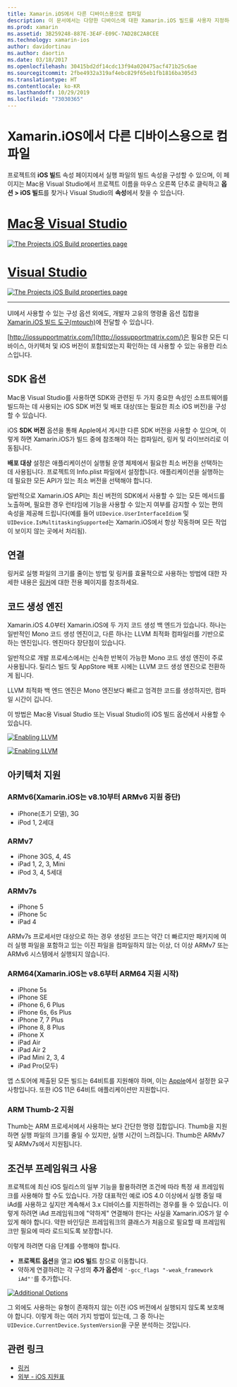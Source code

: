 ```yaml
---
title: Xamarin.iOS에서 다른 디바이스용으로 컴파일
description: 이 문서에서는 다양한 디바이스에 대한 Xamarin.iOS 빌드를 사용자 지정하는 데 사용할 수 있는 다양한 빌드 구성 옵션을 설명합니다.
ms.prod: xamarin
ms.assetid: 3B259248-887E-3E4F-E09C-7AD28C2A8CEE
ms.technology: xamarin-ios
author: davidortinau
ms.author: daortin
ms.date: 03/18/2017
ms.openlocfilehash: 30415bd2df14cdc13f94a020475acf471b25c6ae
ms.sourcegitcommit: 2fbe4932a319af4ebc829f65eb1fb1816ba305d3
ms.translationtype: HT
ms.contentlocale: ko-KR
ms.lasthandoff: 10/29/2019
ms.locfileid: "73030365"
---
```

# <a name="compiling-for-different-devices-in-xamarinios"></a>Xamarin.iOS에서 다른 디바이스용으로 컴파일

프로젝트의 **iOS 빌드** 속성 페이지에서 실행 파일의 빌드 속성을 구성할 수 있으며, 이 페이지는 Mac용 Visual Studio에서 프로젝트 이름을 마우스 오른쪽 단추로 클릭하고 **옵션 > iOS 빌드**를 찾거나 Visual Studio의 **속성**에서 찾을 수 있습니다.

# <a name="visual-studio-for-mactabmacos"></a>[Mac용 Visual Studio](#tab/macos)

[![](compiling-for-different-devices-images/image1.png "The Projects iOS Build properties page")](compiling-for-different-devices-images/image1.png#lightbox) 

# <a name="visual-studiotabwindows"></a>[Visual Studio](#tab/windows)

[![](compiling-for-different-devices-images/image1a.png "The Projects iOS Build properties page")](compiling-for-different-devices-images/image1a.png#lightbox)

-----

UI에서 사용할 수 있는 구성 옵션 외에도, 개발자 고유의 명령줄 옵션 집합을 [Xamarin.iOS 빌드 도구(mtouch)](~/ios/deploy-test/mtouch.md)에 전달할 수 있습니다.

[http://iossupportmatrix.com/](http://iossupportmatrix.com/)은 필요한 모든 디바이스, 아키텍처 및 iOS 버전이 포함되었는지 확인하는 데 사용할 수 있는 유용한 리소스입니다.

 <a name="SDK_Options" />

## <a name="sdk-options"></a>SDK 옵션

Mac용 Visual Studio를 사용하면 SDK와 관련된 두 가지 중요한 속성인 소프트웨어를 빌드하는 데 사용되는 iOS SDK 버전 및 배포 대상(또는 필요한 최소 iOS 버전)을 구성할 수 있습니다.

iOS **SDK 버전** 옵션을 통해 Apple에서 게시한 다른 SDK 버전을 사용할 수 있으며, 이렇게 하면 Xamarin.iOS가 빌드 중에 참조해야 하는 컴파일러, 링커 및 라이브러리로 이동됩니다. 

**배포 대상** 설정은 애플리케이션이 실행될 운영 체제에서 필요한 최소 버전을 선택하는 데 사용됩니다. 프로젝트의 Info.plist 파일에서 설정합니다. 애플리케이션을 실행하는 데 필요한 모든 API가 있는 최소 버전을 선택해야 합니다.

일반적으로 Xamarin.iOS API는 최신 버전의 SDK에서 사용할 수 있는 모든 메서드를 노출하며, 필요한 경우 런타임에 기능을 사용할 수 있는지 여부를 감지할 수 있는 편의 속성을 제공해 드립니다(예를 들어 `UIDevice.UserInterfaceIdiom` 및 `UIDevice.IsMultitaskingSupported`는 Xamarin.iOS에서 항상 작동하며 모든 작업이 보이지 않는 곳에서 처리됨).

 <a name="Linking" />

## <a name="linking"></a>연결

링커로 실행 파일의 크기를 줄이는 방법 및 링커를 효율적으로 사용하는 방법에 대한 자세한 내용은 [링커](~/ios/deploy-test/linker.md)에 대한 전용 페이지를 참조하세요.

 <a name="Code_Generation_Engine" />

## <a name="code-generation-engine"></a>코드 생성 엔진

Xamarin.iOS 4.0부터 Xamarin.iOS에 두 가지 코드 생성 백 엔드가 있습니다. 하나는 일반적인 Mono 코드 생성 엔진이고, 다른 하나는 LLVM 최적화 컴파일러를 기반으로 하는 엔진입니다. 엔진마다 장단점이 있습니다.

일반적으로 개발 프로세스에서는 신속한 반복이 가능한 Mono 코드 생성 엔진이 주로 사용됩니다. 릴리스 빌드 및 AppStore 배포 시에는 LLVM 코드 생성 엔진으로 전환하게 됩니다.

LLVM 최적화 백 엔드 엔진은 Mono 엔진보다 빠르고 엄격한 코드를 생성하지만, 컴파일 시간이 깁니다.

이 방법은 Mac용 Visual Studio 또는 Visual Studio의 iOS 빌드 옵션에서 사용할 수 있습니다.

[![](compiling-for-different-devices-images/image2.png "Enabling LLVM")](compiling-for-different-devices-images/image2.png#lightbox)

[![](compiling-for-different-devices-images/image2a.png "Enabling LLVM")](compiling-for-different-devices-images/image2a.png#lightbox)

 <a name="ARMV7_and_ARMV7s_support" />

## <a name="architecture-support"></a>아키텍처 지원

<a name="armv6-discontinued" />

### <a name="armv6-xamarinios-discontinued-support-for-armv6-with-v810"></a>ARMv6(Xamarin.iOS는 v8.10부터 ARMv6 지원 중단)

- iPhone(초기 모델), 3G
- iPod 1, 2세대

### <a name="armv7"></a>ARMv7

- iPhone 3GS, 4, 4S
- iPad 1, 2, 3, Mini
- iPod 3, 4, 5세대

### <a name="armv7s"></a>ARMv7s

- iPhone 5
- iPhone 5c
- iPad 4

ARMv7s 프로세서만 대상으로 하는 경우 생성된 코드는 약간 더 빠르지만 패키지에 여러 실행 파일을 포함하고 있는 이진 파일을 컴파일하지 않는 이상, 더 이상 ARMv7 또는 ARMv6 시스템에서 실행되지 않습니다.

### <a name="arm64-xamarinios-started-supporting-arm64-in-v86"></a>ARM64(Xamarin.iOS는 v8.6부터 ARM64 지원 시작)

- iPhone 5s
- iPhone SE
- iPhone 6, 6 Plus
- iPhone 6s, 6s Plus
- iPhone 7, 7 Plus
- iPhone 8, 8 Plus
- iPhone X
- iPad Air
- iPad Air 2
- iPad Mini 2, 3, 4
- iPad Pro(모두)

앱 스토어에 제출된 모든 빌드는 64비트를 지원해야 하며, 이는 [Apple](https://developer.apple.com/news/?id=12172014b)에서 설정한 요구 사항입니다. 또한 iOS 11은 64비트 애플리케이션만 지원합니다.

 <a name="ARM_Thumb_Support" />

### <a name="arm-thumb-2-support"></a>ARM Thumb-2 지원

Thumb는 ARM 프로세서에서 사용하는 보다 간단한 명령 집합입니다. Thumb을 지원하면 실행 파일의 크기를 줄일 수 있지만, 실행 시간이 느려집니다. Thumb은 ARMv7 및 ARMv7s에서 지원됩니다.

 <a name="Conditional_framwork_useage" />

## <a name="conditional-framework-usage"></a>조건부 프레임워크 사용

프로젝트에 최신 iOS 릴리스의 일부 기능을 활용하려면 조건에 따라 특정 새 프레임워크를 사용해야 할 수도 있습니다. 가장 대표적인 예로 iOS 4.0 이상에서 실행 중일 때 iAd를 사용하고 싶지만 계속해서 3.x 디바이스를 지원하려는 경우를 들 수 있습니다. 이렇게 하려면 iAd 프레임워크에 "약하게" 연결해야 한다는 사실을 Xamarin.iOS가 알 수 있게 해야 합니다. 약한 바인딩은 프레임워크의 클래스가 처음으로 필요할 때 프레임워크만 필요에 따라 로드되도록 보장합니다.

이렇게 하려면 다음 단계를 수행해야 합니다.

- **프로젝트 옵션**을 열고 **iOS 빌드** 창으로 이동합니다.
- 약하게 연결하려는 각 구성의 **추가 옵션**에 `'-gcc_flags "-weak_framework iAd"'`를 추가합니다.

[![](compiling-for-different-devices-images/image3.png "Additional Options")](compiling-for-different-devices-images/image3.png#lightbox)

그 외에도 사용하는 유형이 존재하지 않는 이전 iOS 버전에서 실행되지 않도록 보호해야 합니다. 이렇게 하는 여러 가지 방법이 있는데, 그 중 하나는 `UIDevice.CurrentDevice.SystemVersion`을 구문 분석하는 것입니다.

## <a name="related-links"></a>관련 링크

- [링커](~/ios/deploy-test/linker.md)
- [외부 - iOS 지원표](http://iossupportmatrix.com/)
